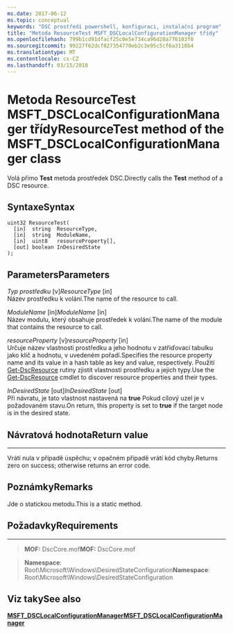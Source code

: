 ```yaml
---
ms.date: 2017-06-12
ms.topic: conceptual
keywords: "DSC prostředí powershell, konfiguraci, instalační program"
title: "Metoda ResourceTest MSFT_DSCLocalConfigurationManager třídy"
ms.openlocfilehash: 799b1cd91dfacf25c0e5e734ca96d20a776103f0
ms.sourcegitcommit: 99227f62dcf827354770eb2c3e95c5cf6a3118b4
ms.translationtype: MT
ms.contentlocale: cs-CZ
ms.lasthandoff: 03/15/2018
---
```

# <a name="resourcetest-method-of-the-msftdsclocalconfigurationmanager-class"></a><span data-ttu-id="b94f7-103">Metoda ResourceTest MSFT_DSCLocalConfigurationManager třídy</span><span class="sxs-lookup"><span data-stu-id="b94f7-103">ResourceTest method of the MSFT_DSCLocalConfigurationManager class</span></span>

<span data-ttu-id="b94f7-104">Volá přímo **Test** metoda prostředek DSC.</span><span class="sxs-lookup"><span data-stu-id="b94f7-104">Directly calls the **Test** method of a DSC resource.</span></span>

<a name="syntax"></a><span data-ttu-id="b94f7-105">Syntaxe</span><span class="sxs-lookup"><span data-stu-id="b94f7-105">Syntax</span></span>
------

```mof
uint32 ResourceTest(
  [in]  string  ResourceType,
  [in]  string  ModuleName,
  [in]  uint8   resourceProperty[],
  [out] boolean InDesiredState
);
```

<a name="parameters"></a><span data-ttu-id="b94f7-106">Parameters</span><span class="sxs-lookup"><span data-stu-id="b94f7-106">Parameters</span></span>
----------

<span data-ttu-id="b94f7-107">*Typ prostředku* \[v\]</span><span class="sxs-lookup"><span data-stu-id="b94f7-107">*ResourceType* \[in\]</span></span>  
<span data-ttu-id="b94f7-108">Název prostředku k volání.</span><span class="sxs-lookup"><span data-stu-id="b94f7-108">The name of the resource to call.</span></span>

<span data-ttu-id="b94f7-109">*ModuleName* \[in\]</span><span class="sxs-lookup"><span data-stu-id="b94f7-109">*ModuleName* \[in\]</span></span>  
<span data-ttu-id="b94f7-110">Název modulu, který obsahuje prostředek k volání.</span><span class="sxs-lookup"><span data-stu-id="b94f7-110">The name of the module that contains the resource to call.</span></span>

<span data-ttu-id="b94f7-111">*resourceProperty* \[v\]</span><span class="sxs-lookup"><span data-stu-id="b94f7-111">*resourceProperty* \[in\]</span></span>  
<span data-ttu-id="b94f7-112">Určuje název vlastnosti prostředku a jeho hodnotu v zatřiďovací tabulku jako klíč a hodnotu, v uvedeném pořadí.</span><span class="sxs-lookup"><span data-stu-id="b94f7-112">Specifies the resource property name and its value in a hash table as key and value, respectively.</span></span> <span data-ttu-id="b94f7-113">Použití [Get-DscResource](https://technet.microsoft.com/library/dn521625.aspx) rutiny zjistit vlastnosti prostředku a jejich typy.</span><span class="sxs-lookup"><span data-stu-id="b94f7-113">Use the [Get-DscResource](https://technet.microsoft.com/library/dn521625.aspx) cmdlet to discover resource properties and their types.</span></span>

<span data-ttu-id="b94f7-114">*InDesiredState* \[out\]</span><span class="sxs-lookup"><span data-stu-id="b94f7-114">*InDesiredState* \[out\]</span></span>  
<span data-ttu-id="b94f7-115">Při návratu, je tato vlastnost nastavená na **true** Pokud cílový uzel je v požadovaném stavu.</span><span class="sxs-lookup"><span data-stu-id="b94f7-115">On return, this property is set to **true** if the target node is in the desired state.</span></span>

## <a name="return-value"></a><span data-ttu-id="b94f7-116">Návratová hodnota</span><span class="sxs-lookup"><span data-stu-id="b94f7-116">Return value</span></span>
------------

<span data-ttu-id="b94f7-117">Vrátí nula v případě úspěchu; v opačném případě vrátí kód chyby.</span><span class="sxs-lookup"><span data-stu-id="b94f7-117">Returns zero on success; otherwise returns an error code.</span></span>

## <a name="remarks"></a><span data-ttu-id="b94f7-118">Poznámky</span><span class="sxs-lookup"><span data-stu-id="b94f7-118">Remarks</span></span>

<span data-ttu-id="b94f7-119">Jde o statickou metodu.</span><span class="sxs-lookup"><span data-stu-id="b94f7-119">This is a static method.</span></span>

## <a name="requirements"></a><span data-ttu-id="b94f7-120">Požadavky</span><span class="sxs-lookup"><span data-stu-id="b94f7-120">Requirements</span></span>
------------
><span data-ttu-id="b94f7-121">**MOF:** DscCore.mof</span><span class="sxs-lookup"><span data-stu-id="b94f7-121">**MOF:** DscCore.mof</span></span>

><span data-ttu-id="b94f7-122">**Namespace**: Root\Microsoft\Windows\DesiredStateConfiguration</span><span class="sxs-lookup"><span data-stu-id="b94f7-122">**Namespace**: Root\Microsoft\Windows\DesiredStateConfiguration</span></span>


## <a name="see-also"></a><span data-ttu-id="b94f7-123">Viz taky</span><span class="sxs-lookup"><span data-stu-id="b94f7-123">See also</span></span>


[<span data-ttu-id="b94f7-124">**MSFT_DSCLocalConfigurationManager**</span><span class="sxs-lookup"><span data-stu-id="b94f7-124">**MSFT_DSCLocalConfigurationManager**</span></span>](msft-dsclocalconfigurationmanager.md)


 

 



